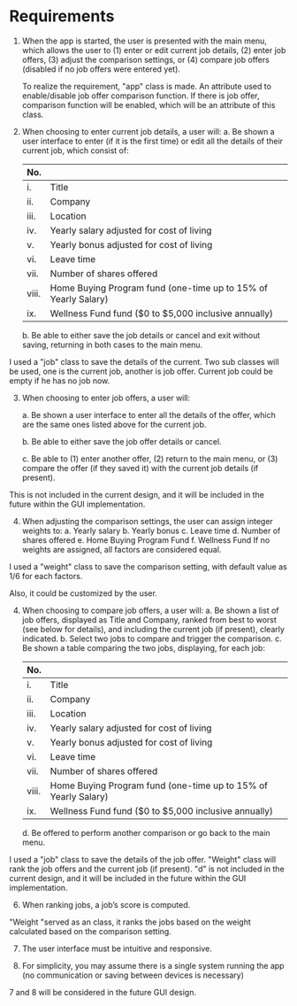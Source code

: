 # Requirements

1. When the app is started, the user is presented with the main menu, which allows the
   user to (1) enter or edit current job details, (2) enter job offers, (3) adjust the comparison
   settings, or (4) compare job offers (disabled if no job offers were entered yet).

   To realize the requirement, "app" class is made. An attribute used to enable/disable job offer comparison function. If there is job offer, comparison function will be enabled, which will be an attribute of this class.

   

2. When choosing to enter current job details, a user will:
   a. Be shown a user interface to enter (if it is the first time) or edit all the details of
   their current job, which consist of:

   

   | No.   |                                                              |
   | ----- | ------------------------------------------------------------ |
   | i.    | Title                                                        |
   | ii.   | Company                                                      |
   | iii.  | Location                                                     |
   | iv.   | Yearly salary adjusted for cost of living                    |
   | v.    | Yearly bonus adjusted for cost of living                     |
   | vi.   | Leave time                                                   |
   | vii.  | Number of shares offered                                     |
   | viii. | Home Buying Program fund (one-time up to 15% of Yearly Salary) |
   | ix.   | Wellness Fund fund ($0 to $5,000 inclusive annually)         |

   

   b. Be able to either save the job details or cancel and exit without saving, returning
   in both cases to the main menu.

I used a "job" class to save the details of the current. Two sub classes will be used, one is the current job, another is job offer. Current job could be empty if he has no job now. 

3. When choosing to enter job offers, a user will:

   a. Be shown a user interface to enter all the details of the offer, which are the same
   ones listed above for the current job.

   b. Be able to either save the job offer details or cancel.

   c. Be able to (1) enter another offer, (2) return to the main menu, or (3) compare the offer (if they saved it) with the current job details (if present).

   

This is not included in the current design, and it will be included in the future within the GUI implementation.



4. When adjusting the comparison settings, the user can assign integer weights to:
   a. Yearly salary
   b. Yearly bonus
   c. Leave time
   d. Number of shares offered
   e. Home Buying Program Fund
   f. Wellness Fund
   If no weights are assigned, all factors are considered equal.

I used a "weight" class to save the comparison setting, with default value as 1/6 for each factors.

Also, it could be customized by the user. 



4. When choosing to compare job offers, a user will:
   a. Be shown a list of job offers, displayed as Title and Company, ranked from best
   to worst (see below for details), and including the current job (if present), clearly
   indicated.
   b. Select two jobs to compare and trigger the comparison.
   c. Be shown a table comparing the two jobs, displaying, for each job:

   | No.   |                                                              |
   | ----- | ------------------------------------------------------------ |
   | i.    | Title                                                        |
   | ii.   | Company                                                      |
   | iii.  | Location                                                     |
   | iv.   | Yearly salary adjusted for cost of living                    |
   | v.    | Yearly bonus adjusted for cost of living                     |
   | vi.   | Leave time                                                   |
   | vii.  | Number of shares offered                                     |
   | viii. | Home Buying Program fund (one-time up to 15% of Yearly Salary) |
   | ix.   | Wellness Fund fund ($0 to $5,000 inclusive annually)         |

   

   d. Be offered to perform another comparison or go back to the main menu.



I used a "job" class to save the details of the job offer. "Weight" class will rank the job offers and the current job (if present). "d" is not included in the current design, and it will be included in the future within the GUI implementation.



6. When ranking jobs, a job’s score is computed.



"Weight "served as an class, it ranks the jobs based on the weight calculated based on the comparison setting. 







7. The user interface must be intuitive and responsive.



8. For simplicity, you may assume there is a single system running the app (no
   communication or saving between devices is necessary)  



7 and 8 will be considered in the future GUI design. 